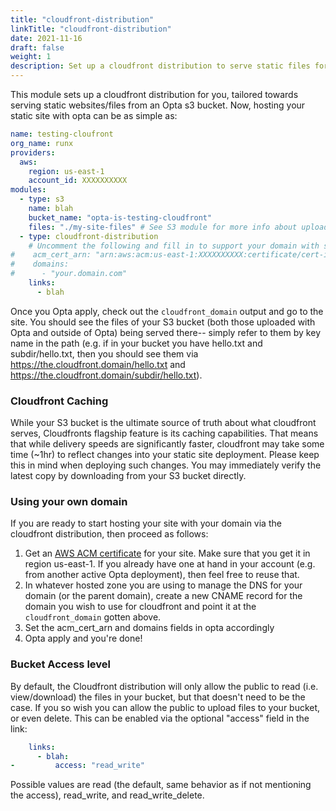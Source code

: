 ```yaml
---
title: "cloudfront-distribution"
linkTitle: "cloudfront-distribution"
date: 2021-11-16
draft: false
weight: 1
description: Set up a cloudfront distribution to serve static files form your s3 bucket
---
```


This module sets up a cloudfront distribution for you, tailored towards serving static websites/files from an Opta s3 
bucket. Now, hosting your static site with opta can be as simple as:

```yaml
name: testing-cloufront
org_name: runx
providers:
  aws:
    region: us-east-1
    account_id: XXXXXXXXXX
modules:
  - type: s3
    name: blah
    bucket_name: "opta-is-testing-cloudfront"
    files: "./my-site-files" # See S3 module for more info about uploading your files t S3
  - type: cloudfront-distribution
    # Uncomment the following and fill in to support your domain with ssl
#    acm_cert_arn: "arn:aws:acm:us-east-1:XXXXXXXXXX:certificate/cert-id"
#    domains:
#      - "your.domain.com"
    links:
      - blah
```

Once you Opta apply, check out the `cloudfront_domain` output and go to the site. You should see the files of your S3
bucket (both those uploaded with Opta and outside of Opta) being served there-- simply refer to them by key name in the
path (e.g. if in your bucket you have hello.txt and subdir/hello.txt, then you should see them via 
https://the.cloudfront.domain/hello.txt and https://the.cloudfront.domain/subdir/hello.txt).

### Cloudfront Caching
While your S3 bucket is the ultimate source of truth about what cloudfront serves, Cloudfronts flagship feature is its
caching capabilities. That means that while delivery speeds are significantly faster, cloudfront may take some time
(~1hr) to reflect changes into your static site deployment. Please keep this in mind when deploying such changes. You
may immediately verify the latest copy by downloading from your S3 bucket directly.

### Using your own domain
If you are ready to start hosting your site with your domain via the cloudfront distribution, then proceed as follows:
1. Get an [AWS ACM certificate](https://docs.aws.amazon.com/acm/latest/userguide/gs-acm-request-public.html) for your site. 
   Make sure that you get it in region us-east-1. If you already have one at hand in your account (e.g. from another 
   active Opta deployment), then feel free to reuse that.
2. In whatever hosted zone you are using to manage the DNS for your domain (or the parent domain), create a new CNAME 
   record for the domain you wish to use for cloudfront and point it at the `cloudfront_domain` gotten above.
3. Set the acm_cert_arn and domains fields in opta accordingly
4. Opta apply and you're done!

### Bucket Access level
By default, the Cloudfront distribution will only allow the public to read (i.e. view/download) the files in your bucket,
but that doesn't need to be the case. If you so wish you can allow the public to upload files to your bucket, or even
delete. This can be enabled via the optional "access" field in the link:
```yaml
    links:
      - blah:
-         access: "read_write"
```
Possible values are read (the default, same behavior as if not mentioning the access), read_write, and read_write_delete.
